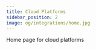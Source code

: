 ```yaml
---
title: Cloud Platforms
sidebar_position: 2
image: og/integrations/home.jpg
---
```


Home page for cloud platforms